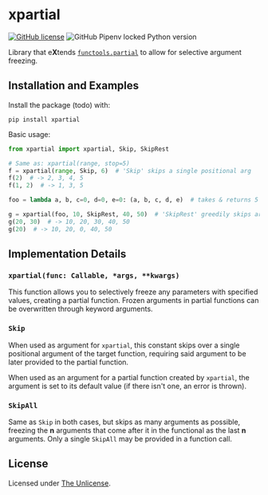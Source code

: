 # xpartial

[![GitHub license](https://img.shields.io/github/license/ea-ae/xpartial?color=%20%232e3133)](https://github.com/ea-ae/xpartial/blob/master/LICENSE)
![GitHub Pipenv locked Python version](https://img.shields.io/github/pipenv/locked/python-version/ea-ae/xpartial)


Library that e**X**tends [`functools.partial`](https://docs.python.org/3/library/functools.html#functools.partial) to allow for selective argument freezing.

## Installation and Examples

Install the package (todo) with:

    pip install xpartial

Basic usage:

```python
from xpartial import xpartial, Skip, SkipRest

# Same as: xpartial(range, stop=5)
f = xpartial(range, Skip, 6)  # 'Skip' skips a single positional arg
f(2)  # -> 2, 3, 4, 5
f(1, 2)  # -> 1, 3, 5

foo = lambda a, b, c=0, d=0, e=0: (a, b, c, d, e)  # takes & returns 5 args

g = xpartial(foo, 10, SkipRest, 40, 50)  # 'SkipRest' greedily skips args
g(20, 30)  # -> 10, 20, 30, 40, 50
g(20)  # -> 10, 20, 0, 40, 50
```

## Implementation Details

### `xpartial(func: Callable, *args, **kwargs)`

This function allows you to selectively freeze any parameters with specified values, creating a partial function. Frozen arguments in partial functions can be overwritten through keyword arguments.

### `Skip`

When used as argument for `xpartial`, this constant skips over a single positional argument of the target function, requiring said argument to be later provided to the partial function.

When used as an argument for a partial function created by `xpartial`, the argument is set to its default value (if there isn't one, an error is thrown).

### `SkipAll`

Same as `Skip` in both cases, but skips as many arguments as possible, freezing the **n** arguments that come after it in the functional as the last **n** arguments. Only a single `SkipAll` may be provided in a function call.

## License

Licensed under [The Unlicense](LICENSE).
